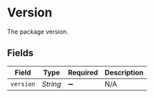 # Version

The package version.


## Fields

| Field              | Type               | Required           | Description        |
| ------------------ | ------------------ | ------------------ | ------------------ |
| `version`          | *String*           | :heavy_minus_sign: | N/A                |